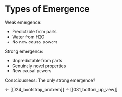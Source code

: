 # Types of Emergence

Weak emergence:
- Predictable from parts
- Water from H2O
- No new causal powers

Strong emergence:
- Unpredictable from parts
- Genuinely novel properties
- New causal powers

Consciousness: The only strong emergence?

← [[024_bootstrap_problem]]
→ [[031_bottom_up_view]]